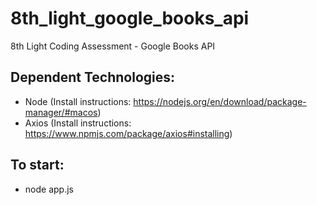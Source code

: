 # 8th_light_google_books_api
8th Light Coding Assessment - Google Books API


## Dependent Technologies:
- Node (Install instructions: https://nodejs.org/en/download/package-manager/#macos)
- Axios (Install instructions: https://www.npmjs.com/package/axios#installing)

## To start:
- node app.js